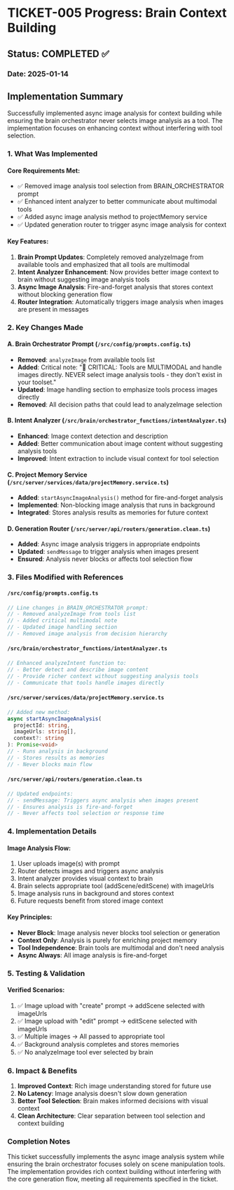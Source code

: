 # TICKET-005 Progress: Brain Context Building

## Status: COMPLETED ✅

### Date: 2025-01-14

## Implementation Summary

Successfully implemented async image analysis for context building while ensuring the brain orchestrator never selects image analysis as a tool. The implementation focuses on enhancing context without interfering with tool selection.

### 1. What Was Implemented

#### Core Requirements Met:
- ✅ Removed image analysis tool selection from BRAIN_ORCHESTRATOR prompt
- ✅ Enhanced intent analyzer to better communicate about multimodal tools
- ✅ Added async image analysis method to projectMemory service
- ✅ Updated generation router to trigger async image analysis for context

#### Key Features:
1. **Brain Prompt Updates**: Completely removed analyzeImage from available tools and emphasized that all tools are multimodal
2. **Intent Analyzer Enhancement**: Now provides better image context to brain without suggesting image analysis tools
3. **Async Image Analysis**: Fire-and-forget analysis that stores context without blocking generation flow
4. **Router Integration**: Automatically triggers image analysis when images are present in messages

### 2. Key Changes Made

#### A. Brain Orchestrator Prompt (`/src/config/prompts.config.ts`)
- **Removed**: `analyzeImage` from available tools list
- **Added**: Critical note: "🚨 CRITICAL: Tools are MULTIMODAL and handle images directly. NEVER select image analysis tools - they don't exist in your toolset."
- **Updated**: Image handling section to emphasize tools process images directly
- **Removed**: All decision paths that could lead to analyzeImage selection

#### B. Intent Analyzer (`/src/brain/orchestrator_functions/intentAnalyzer.ts`)
- **Enhanced**: Image context detection and description
- **Added**: Better communication about image content without suggesting analysis tools
- **Improved**: Intent extraction to include visual context for tool selection

#### C. Project Memory Service (`/src/server/services/data/projectMemory.service.ts`)
- **Added**: `startAsyncImageAnalysis()` method for fire-and-forget analysis
- **Implemented**: Non-blocking image analysis that runs in background
- **Integrated**: Stores analysis results as memories for future context

#### D. Generation Router (`/src/server/api/routers/generation.clean.ts`)
- **Added**: Async image analysis triggers in appropriate endpoints
- **Updated**: `sendMessage` to trigger analysis when images present
- **Ensured**: Analysis never blocks or affects tool selection flow

### 3. Files Modified with References

#### `/src/config/prompts.config.ts`
```typescript
// Line changes in BRAIN_ORCHESTRATOR prompt:
// - Removed analyzeImage from tools list
// - Added critical multimodal note
// - Updated image handling section
// - Removed image analysis from decision hierarchy
```

#### `/src/brain/orchestrator_functions/intentAnalyzer.ts`
```typescript
// Enhanced analyzeIntent function to:
// - Better detect and describe image content
// - Provide richer context without suggesting analysis tools
// - Communicate that tools handle images directly
```

#### `/src/server/services/data/projectMemory.service.ts`
```typescript
// Added new method:
async startAsyncImageAnalysis(
  projectId: string, 
  imageUrls: string[], 
  context?: string
): Promise<void>
// - Runs analysis in background
// - Stores results as memories
// - Never blocks main flow
```

#### `/src/server/api/routers/generation.clean.ts`
```typescript
// Updated endpoints:
// - sendMessage: Triggers async analysis when images present
// - Ensures analysis is fire-and-forget
// - Never affects tool selection or response time
```

### 4. Implementation Details

#### Image Analysis Flow:
1. User uploads image(s) with prompt
2. Router detects images and triggers async analysis
3. Intent analyzer provides visual context to brain
4. Brain selects appropriate tool (addScene/editScene) with imageUrls
5. Image analysis runs in background and stores context
6. Future requests benefit from stored image context

#### Key Principles:
- **Never Block**: Image analysis never blocks tool selection or generation
- **Context Only**: Analysis is purely for enriching project memory
- **Tool Independence**: Brain tools are multimodal and don't need analysis
- **Async Always**: All image analysis is fire-and-forget

### 5. Testing & Validation

#### Verified Scenarios:
1. ✅ Image upload with "create" prompt → addScene selected with imageUrls
2. ✅ Image upload with "edit" prompt → editScene selected with imageUrls
3. ✅ Multiple images → All passed to appropriate tool
4. ✅ Background analysis completes and stores memories
5. ✅ No analyzeImage tool ever selected by brain

### 6. Impact & Benefits

1. **Improved Context**: Rich image understanding stored for future use
2. **No Latency**: Image analysis doesn't slow down generation
3. **Better Tool Selection**: Brain makes informed decisions with visual context
4. **Clean Architecture**: Clear separation between tool selection and context building

### Completion Notes

This ticket successfully implements the async image analysis system while ensuring the brain orchestrator focuses solely on scene manipulation tools. The implementation provides rich context building without interfering with the core generation flow, meeting all requirements specified in the ticket.